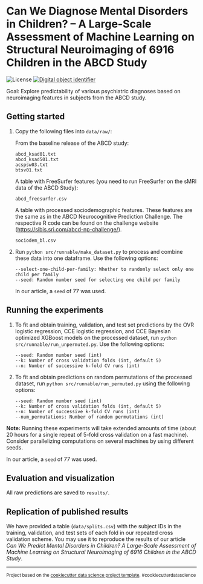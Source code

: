 # Can We Diagnose Mental Disorders in Children? – A Large-Scale Assessment of Machine Learning on Structural Neuroimaging of 6916 Children in the ABCD Study

![License](https://img.shields.io/github/license/ai-med/abcd_study)
[![Digital object identifier](https://zenodo.org/badge/DOI/10.5281/zenodo.7968586.svg)](https://doi.org/10.5281/zenodo.7968586)

Goal: Explore predictability of various psychiatric diagnoses based on neuroimaging features in subjects from the ABCD study.

## Getting started

1. Copy the following files into ``data/raw/``:

   From the baseline release of the ABCD study:
   ```
   abcd_ksad01.txt
   abcd_ksad501.txt
   acspsw03.txt
   btsv01.txt
   ```
   A table with FreeSurfer features (you need to run FreeSurfer on the sMRI data of the ABCD Study):
   ```
   abcd_freesurfer.csv
   ```
   A table with processed sociodemographic features. These features are the same as in the ABCD Neurocognitive Prediction Challenge. The respective R code can be found on the challenge website (https://sibis.sri.com/abcd-np-challenge/).
   ```
   sociodem_bl.csv
   ```

2. Run ``python src/runnable/make_dataset.py`` to process and combine these data into one dataframe. Use the following options:
   ```
   --select-one-child-per-family: Whether to randomly select only one child per family
   --seed: Random number seed for selecting one child per family
   ```
   In our article, a `seed` of 77 was used.

## Running the experiments

1. To fit and obtain training, validation, and test set predictions by the OVR logistic regression, CCE logistic regression, and CCE Bayesian optimized XGBoost models on the processed dataset, run ``python src/runnable/run_unpermuted.py``. Use the following options:
    ```
    --seed: Random number seed (int)
    --k: Number of cross validation folds (int, default 5)
    --n: Number of successive k-fold CV runs (int)
    ```
2. To fit and obtain predictions on random permutations of the processed dataset, run ``python src/runnable/run_permuted.py`` using the following options:
   ```
   --seed: Random number seed (int)
   --k: Number of cross validation folds (int, default 5)
   --n: Number of successive k-fold CV runs (int)
   --num_permutations: Number of random permutations (int)
   ```
**Note:** Running these experiments will take extended amounts of time (about 20 hours for a single repeat of 5-fold cross validation on a fast machine). Consider parallelizing computations on several machines by using different seeds.

In our article, a `seed` of 77 was used.

## Evaluation and visualization

All raw predictions are saved to ``results/``.

## Replication of published results

We have provided a table (`data/splits.csv`) with the subject IDs in the training, validation, and test sets of each fold in our repeated cross validation scheme. You may use it to reproduce the results of our article *Can We Predict Mental Disorders in Children? A Large-Scale Assessment of Machine Learning on Structural Neuroimaging of 6916 Children in the ABCD Study*.

---

<p><small>Project based on the <a target="_blank" href="https://drivendata.github.io/cookiecutter-data-science/">cookiecutter data science project template</a>. #cookiecutterdatascience</small></p>
